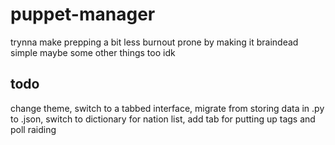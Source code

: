 # puppet-manager
trynna make prepping a bit less burnout prone by making it braindead simple
maybe some other things too idk
## todo
change theme, switch to a tabbed interface, migrate from storing data in .py to .json, switch to dictionary for nation list, add tab for putting up tags and poll raiding
